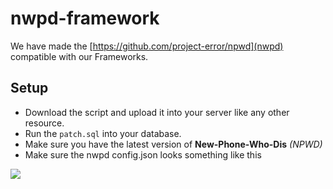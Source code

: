 # nwpd-framework
We have made the [https://github.com/project-error/npwd](nwpd) compatible with our Frameworks. 

## Setup
- Download the script and upload it into your server like any other resource.
- Run the `patch.sql` into your database.
- Make sure you have the latest version of **New-Phone-Who-Dis** _(NPWD)_
- Make sure the nwpd config.json looks something like this

![](https://i.imgur.com/LOaIUNa.png)
